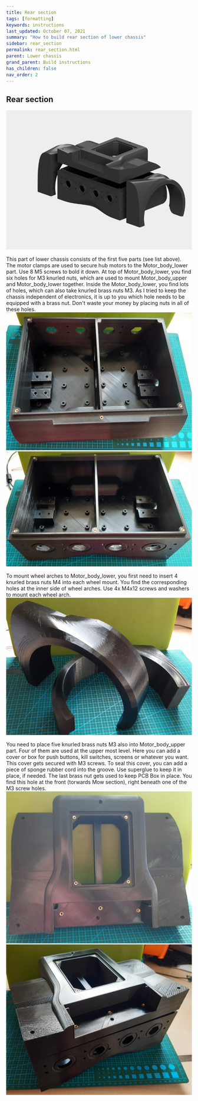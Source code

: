 ```yaml
---
title: Rear section
tags: [formatting]
keywords: instructions
last_updated: October 07, 2021
summary: "How to build rear section of lower chassis"
sidebar: rear_section
permalink: rear_section.html
parent: Lower chassis
grand_parent: Build instructions
has_children: false
nav_order: 2
---
```


## Rear section

![](/render/Motor-section.png)

This part of lower chassis consists of the first five parts (see list above). The motor clamps are used to secure hub motors to the Motor_body_lower part.
Use 8 M5 screws to bold it down. At top of Motor_body_lower, you find six holes for M3 knurled  nuts, which are used to mount Motor_body_upper and Motor_body_lower together.
Inside the Motor_body_lower, you find lots of holes, which can also take knurled brass nuts M3. As I tried to keep the chassis independent of electronics, it is up to you 
which hole needs to be equipped with a brass nut. Don't waste your money by placing nuts in all of these holes.
![Motor_body_lower](/images/Motor_lower_2.jpg)
![Motor_body_lower](/images/Motor_lower_3.jpg)

To mount wheel arches to Motor_body_lower, you first need to insert 4 knurled brass nuts M4 into each wheel mount. You find the corresponding holes at the inner side of wheel arches.
Use 4x M4x12 screws and washers to mount each wheel arch. 
![Wheel arches](/images/Wheel_arch.jpg)

You need to place five knurled brass nuts M3 also into Motor_body_upper part. Four of them are used at the upper most level. Here you can add a cover or box for
push buttons, kill switches, screens or whatever you want. This cover gets secured with M3 screws. To seal this cover, you can add a piece of sponge rubber cord into the groove. 
Use superglue to keep it in place, if needed.
The last brass nut gets used to keep PCB Box in place. You find this hole at the front (torwards Mow section), right beneath one of the M3 screw holes.
![Motor_body_upper](/images/Motor_upper.jpg)
![Rear Section](/images/rear_section.jpg)

